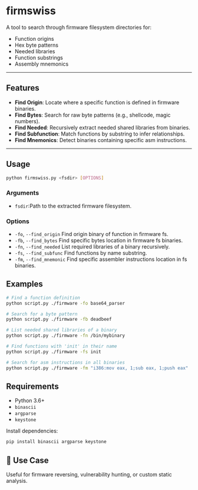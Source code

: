 # firmswiss

A tool to search through firmware filesystem directories for:

- Function origins
- Hex byte patterns
- Needed libraries
- Function substrings
- Assembly mnemonics

---

## Features

- **Find Origin**: Locate where a specific function is defined in firmware binaries.
- **Find Bytes**: Search for raw byte patterns (e.g., shellcode, magic numbers).
- **Find Needed**: Recursively extract needed shared libraries from binaries.
- **Find Subfunction**: Match functions by substring to infer relationships.
- **Find Mnemonics**: Detect binaries containing specific asm instructions.

---

## Usage

```bash
python firmswiss.py <fsdir> [OPTIONS]
```

### Arguments
* `fsdir`:Path to the extracted firmware filesystem.

### Options

* `-fo`, `--find_origin`	Find origin binary of function in firmware fs.
* `-fb`, `--find_bytes` 	Find specific bytes location in firmware fs binaries.
* `-fn`, `--find_needed` 	List required libraries of a binary recursively.
* `-fs`, `--find_subfunc`	Find functions by name substring.
* `-fm`, `--find_mnemonic`	Find specific assembler instructions location in fs binaries.


## Examples

```bash
# Find a function definition
python script.py ./firmware -fo base64_parser

# Search for a byte pattern
python script.py ./firmware -fb deadbeef

# List needed shared libraries of a binary
python script.py ./firmware -fn /bin/mybinary

# Find functions with 'init' in their name
python script.py ./firmware -fs init

# Search for asm instructions in all binaries
python script.py ./firmware -fm "i386:mov eax, 1;sub eax, 1;push eax"
```

## Requirements

- Python 3.6+
- `binascii`
- `argparse`
- `keystone`

Install dependencies:
```bash
pip install binascii argparse keystone
```

## 📁 Use Case

Useful for firmware reversing, vulnerability hunting, or custom static analysis.
